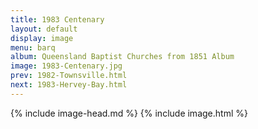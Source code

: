 ```yaml
---
title: 1983 Centenary
layout: default
display: image
menu: barq
album: Queensland Baptist Churches from 1851 Album
image: 1983-Centenary.jpg
prev: 1982-Townsville.html
next: 1983-Hervey-Bay.html
---
```

{% include image-head.md %}
{% include image.html %}